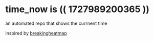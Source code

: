 # time_now is (( 1727989200365 ))

an automated repo that shows the currnent time

inspired by [breakingheatmap](https://github.com/breakingheatmap/breakingheatmap)